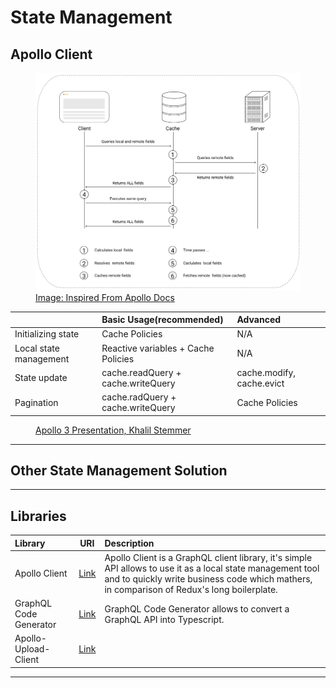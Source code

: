 # State Management

## Apollo Client

<figure>
  <img src="../../images/stateManagement.png" alt="apollo state management"/>
  <a href="https://www.apollographql.com/docs/react/local-state/local-state-management/">
  <figcaption>Image: Inspired From Apollo Docs</figcaption>
  </a>
</figure>

|                        | Basic Usage(recommended)            | Advanced                  |
| :--------------------- | :---------------------------------- | :------------------------ |
| Initializing state     | Cache Policies                      | N/A                       |
| Local state management | Reactive variables + Cache Policies | N/A                       |
| State update           | cache.readQuery + cache.writeQuery  | cache.modify, cache.evict |
| Pagination             | cache.radQuery + cache.writeQuery   | Cache Policies            |

<figure>
  <a href="https://youtu.be/xASrlg9rmR4?t=1176">
  <figcaption>Apollo 3 Presentation, Khalil Stemmer</figcaption>
  </a>
</figure>

<hr/>

## Other State Management Solution

<hr/>

## Libraries

| Library                |                             URI                             | Description                                                                                                                                                                                               |
| :--------------------- | :---------------------------------------------------------: | :-------------------------------------------------------------------------------------------------------------------------------------------------------------------------------------------------------- |
| Apollo Client          |      [Link](https://www.apollographql.com/docs/react/)      | Apollo Client is a GraphQL client library, it's simple API allows to use it as a local state management tool and to quickly write business code which mathers, in comparison of Redux's long boilerplate. |
| GraphQL Code Generator |         [Link](https://graphql-code-generator.com/)         | GraphQL Code Generator allows to convert a GraphQL API into Typescript.                                                                                                                                   |
| Apollo-Upload-Client   | [Link](https://github.com/jaydenseric/apollo-upload-client) |                                                                                                                                                                                                           |

<hr/>
